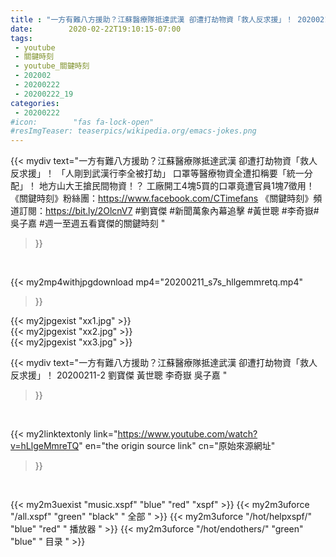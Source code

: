 ```yaml
---
title : "一方有難八方援助？江蘇醫療隊抵達武漢 卻遭打劫物資「救人反求援」！ 20200211-2 劉寶傑 黃世聰 李奇嶽 吳子嘉 "
date:        2020-02-22T19:10:15-07:00
tags:
 - youtube
 - 關鍵時刻
 - youtube_關鍵時刻
 - 202002
 - 20200222
 - 20200222_19
categories:
 - 20200222
#icon:        "fas fa-lock-open"
#resImgTeaser: teaserpics/wikipedia.org/emacs-jokes.png
---
```


{{< mydiv text="一方有難八方援助？江蘇醫療隊抵達武漢 卻遭打劫物資「救人反求援」！ 「人剛到武漢行李全被打劫」 口罩等醫療物資全遭扣稱要「統一分配」！ 地方山大王搶民間物資！？ 工廠開工4塊5買的口罩竟遭官員1塊7徵用！  《關鍵時刻》粉絲團：https://www.facebook.com/CTimefans 《關鍵時刻》頻道訂閱：https://bit.ly/2OlcnV7  #劉寶傑 #新聞萬象內幕追擊 #黃世聰 #李奇嶽# 吳子嘉 #週一至週五看寶傑的關鍵時刻 "
>}}
<br>


{{< my2mp4withjpgdownload mp4="20200211_s7s_hllgemmretq.mp4"
>}}

{{< my2jpgexist "xx1.jpg" >}}<br>
{{< my2jpgexist "xx2.jpg" >}}<br>
{{< my2jpgexist "xx3.jpg" >}}<br>



{{< mydiv text="一方有難八方援助？江蘇醫療隊抵達武漢 卻遭打劫物資「救人反求援」！ 20200211-2 劉寶傑 黃世聰 李奇嶽 吳子嘉 "
>}}
<br>

{{< my2linktextonly link="https://www.youtube.com/watch?v=hLlgeMmreTQ"
en="the origin source link" cn="原始來源網址"
>}}


<br>

{{< my2m3uexist "music.xspf"        "blue"   "red"    "xspf" >}} {{< my2m3uforce "/all.xspf"         "green"  "black"  " 全部 " >}} {{< my2m3uforce "/hot/helpxspf/"    "blue"   "red"    " 播放器 " >}} {{< my2m3uforce "/hot/endothers/"   "green"  "blue"   " 目录 " >}} 
